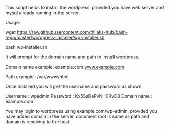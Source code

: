 This script helps to install the wordpress, provided you have web server and mysql already running in the server.

Usage:

wget https://raw.githubusercontent.com/thilaks-hub/bash-repo/master/wordpress-installer/wp-installer.sh

bash wp-installer.sh

It will prompt for the domain name and path to install wordpress.

Domain name example: example.com www.example.com

Path example : /var/www/html

Once installed you will get the username and password as shown.


Username : wpadmin
Password : Kx5SsDePvNH0RvD8
Domain name : example.com


You may login to wordpress using example.com/wp-admin, provided you have added domain in the server, document root is same as path and domain is resolving to the host.